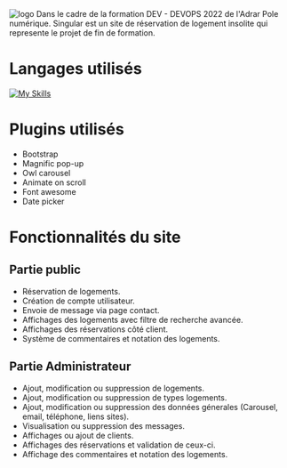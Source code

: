 <img src="https://images2.imgbox.com/3b/08/J7UTi37n_o.png" alt="logo">
Dans le cadre de la formation DEV - DEVOPS 2022 de l'Adrar Pole numérique. Singular est un site de réservation de logement insolite qui represente le projet de fin de formation. 

# Langages utilisés
[![My Skills](https://skills.thijs.gg/icons?i=js,html,css,php)](https://skills.thijs.gg)

# Plugins utilisés

<ul>
  <li>Bootstrap</li>
  <li>Magnific pop-up</li>
  <li>Owl carousel</li>
  <li>Animate on scroll</li>
  <li>Font awesome</li>
  <li>Date picker</li>
</ul>

# Fonctionnalités du site

<h2>Partie public</h2>
<ul>
  <li>Réservation de logements.</li>
  <li>Création de compte utilisateur.</li>
  <li>Envoie de message via page contact.</li>
  <li>Affichages des logements avec filtre de recherche avancée.</li>
  <li>Affichages des réservations côté client.</li>
  <li>Système de commentaires et notation des logements.</li>
</ul>

<h2> Partie Administrateur</h2>
<ul>
  <li>Ajout, modification ou suppression de logements.</li>
  <li>Ajout, modification ou suppression de types logements.</li>
  <li>Ajout, modification ou suppression des données génerales (Carousel, email, téléphone, liens sites).</li>
  <li>Visualisation ou suppression des messages.</li>
  <li>Affichages ou ajout de clients.</li>
  <li>Affichages des réservations et validation de ceux-ci.</li>
  <li>Affichage des commentaires et notation des logements.</li>
</ul>
